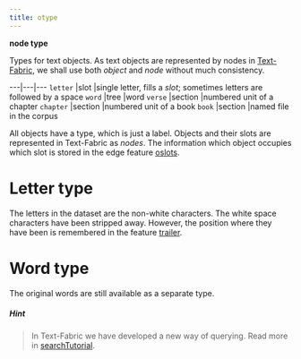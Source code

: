 ```yaml
---
title: otype
---
```


**node type**

Types for text objects.
As text objects are represented by nodes in
[Text-Fabric](https://github.com/ETCBC/text-fabric/wiki),
we shall use both *object* and *node* without much consistency.  

---|---|---
`letter`       |slot          |single letter, fills a *slot*; sometimes letters are followed by a space
`word`         |tree          |word
`verse`        |section       |numbered unit of a chapter
`chapter`      |section       |numbered unit of a book
`book`         |section       |named file in the corpus

All objects have a type, which is just a label.
Objects and their slots are represented in Text-Fabric as *nodes*.
The information which object occupies which slot is stored in the edge feature [oslots](oslots).

# Letter type

The letters in the dataset are the non-white characters.
The white space characters have been stripped away.
However, the position where they have been is remembered in the feature [trailer](trailer).

# Word type

The original words are still available as a separate type.

##### Hint
> In Text-Fabric we have developed a new way of querying.
Read more in
[searchTutorial](/etcbc/text-fabric/blob/master/docs/searchTutorial.ipynb).

